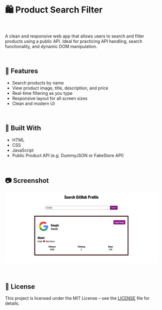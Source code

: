 # 🛍️ Product Search Filter

<br>

A clean and responsive web app that allows users to search and filter products using a public API. Ideal for practicing API handling, search functionality, and dynamic DOM manipulation.

<br>

## 🚀 Features

- Search products by name  
- View product image, title, description, and price  
- Real-time filtering as you type  
- Responsive layout for all screen sizes  
- Clean and modern UI

<br>

## 🧰 Built With

- HTML  
- CSS  
- JavaScript  
- Public Product API (e.g. DummyJSON or FakeStore API)

<br>

## 📷 Screenshot

![App Screenshot](screenshot.png)

<br>

## 📄 License

This project is licensed under the MIT License – see the [LICENSE](LICENSE) file for details.
